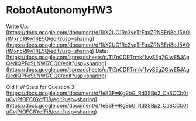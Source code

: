 # RobotAutonomyHW3

Write Up: [https://docs.google.com/document/d/1kX2UC1Rc3vqTrFqxZRNSEri8oJ5AOifMxncRKw14E5Q/edit?usp=sharing](https://docs.google.com/document/d/1kX2UC1Rc3vqTrFqxZRNSEri8oJ5AOifMxncRKw14E5Q/edit?usp=sharing)
Data: [https://docs.google.com/spreadsheets/d/11ZnCDRTrmkf1vySEgZGiwE5JAgQedlQPFoSLNWI7CQ0/edit?usp=sharing](https://docs.google.com/spreadsheets/d/11ZnCDRTrmkf1vySEgZGiwE5JAgQedlQPFoSLNWI7CQ0/edit?usp=sharing)

Old HW Stats for Question 3: [https://docs.google.com/document/d/1eB3FwKg9bG_Rd3SBp2_CaSCCb0tuCvjPfOFC8YcfFi8/edit?usp=sharing](https://docs.google.com/document/d/1eB3FwKg9bG_Rd3SBp2_CaSCCb0tuCvjPfOFC8YcfFi8/edit?usp=sharing)
